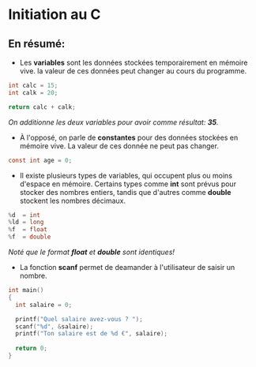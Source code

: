 # Initiation au C

## En résumé:

- Les **variables** sont les données stockées temporairement en mémoire vive. la valeur de ces données peut changer au cours du programme.

~~~~~~~C
int calc = 15;
int calk = 20;

return calc + calk;
~~~~~~~~

*On additionne les deux variables pour avoir comme résultat: **35**.*

- À l'opposé, on parle de **constantes** pour des données stockées en mémoire vive. La valeur de ces donnée ne peut pas changer.

~~~~~~~C
const int age = 0;
~~~~~~~~

- Il existe plusieurs types de variables, qui occupent plus ou moins d'espace en mémoire. Certains types comme **int** sont prévus pour stocker des nombres entiers, tandis que d'autres comme **double** stockent les nombres décimaux.

~~~~~~~C
%d  = int
%ld = long
%f  = float
%f  = double
~~~~~~~~

*Noté que le format **float** et **double** sont identiques!*

- La fonction **scanf** permet de deamander à l'utilisateur de saisir un nombre.

~~~~~~~C
int main()
{
  int salaire = 0;

  printf("Quel salaire avez-vous ? ");
  scanf("%d", &salaire);
  printf("Ton salaire est de %d €", salaire);
  
  return 0;
}
~~~~~~~~